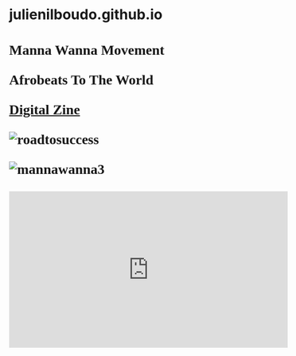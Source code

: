 # julienilboudo.github.io
<!DOCTYPE html>
<html>
  
  <head>
  <title>Manna Wanna
  </title>
  </head>
  
 
 <body bgcolor"#F47F65">
  
  <h1 style="font-family:times new roman">Manna Wanna Movement</h!>
  <p style="podition:absolute; top:100px; left 200px; color:#F4&F45; font-size 20pt">Afrobeats To The World</p>
    


<a href="https://issuu.com/home/published/mwm_zine3">Digital Zine</a>
   
    
![roadtosuccess](https://user-images.githubusercontent.com/44008956/50048941-89530000-00a6-11e9-86e7-f72bfab86c93.jpg)




![mannawanna3](https://user-images.githubusercontent.com/44008956/50041340-47cc4180-0021-11e9-9818-7ec2b7bb3760.jpg)


<p><iframe width="560" height="315" src="https://www.youtube.com/embed/REpn_pTE4wk" frameborder="0" allow="accelerometer; autoplay; encrypted-media; gyroscope; picture-in-picture" allowfullscreen></iframe>
    </body>
    </html>
    
    
    
    
 


